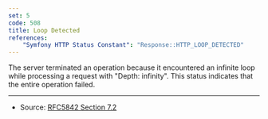 ```yaml
---
set: 5
code: 508
title: Loop Detected
references:
    "Symfony HTTP Status Constant": "Response::HTTP_LOOP_DETECTED"
---
```


The server terminated an operation because it encountered an infinite
loop while processing a request with "Depth: infinity". This status
indicates that the entire operation failed.

---

* Source: [RFC5842 Section 7.2][1]

[1]: <http://tools.ietf.org/html/rfc5842#section-7.2>
